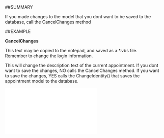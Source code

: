 

##SUMMARY


If you made changes to the model that you dont want to be saved to the database, call the CancelChanges method



##EXAMPLE

**CancelChanges**

This text may be copied to the notepad, and saved as a *.vbs file. Remember to change the login information.

This will change the description text of the current appointment. If you dont want to save the changes, NO calls the CancelChanges method. If you want to save the changes, YES calls the ChangeIdentity() that saves the appointment model to the database.

![](../../Examples/vbs/SOAppointment.CancelChanges.vbs.txt)





